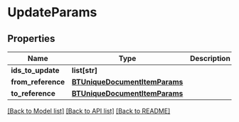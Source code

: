 # UpdateParams

## Properties
Name | Type | Description | Notes
------------ | ------------- | ------------- | -------------
**ids_to_update** | **list[str]** |  | [optional] 
**from_reference** | [**BTUniqueDocumentItemParams**](BTUniqueDocumentItemParams.md) |  | [optional] 
**to_reference** | [**BTUniqueDocumentItemParams**](BTUniqueDocumentItemParams.md) |  | [optional] 

[[Back to Model list]](../README.md#documentation-for-models) [[Back to API list]](../README.md#documentation-for-api-endpoints) [[Back to README]](../README.md)


